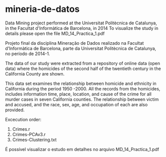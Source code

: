 # mineria-de-datos
Data Mining project performed at the Universitat Politècnica de Catalunya, in the Facultat d'Informàtica de Barcelona, in 2014
To visualize the study in details please open the file MD_14_Practica_1.pdf

Projeto final da disciplina Mineração de Dados realizado na Facultat d'Informàtica de Barcelona, parte da Universitat Politècnica de Catalunya, no período de 2014-1.

The data of our study were extracted from a repository of online data (open data) where the homicides of the second half of the twentieth century in the California County are shown. 

This data set examines the relationship between homicide and ethnicity in California during the period 1950 -2000. All the records from the homicides, includes information time, place, location, and cause of the crime for all murder cases in seven California counties. The relationship between victim and accused, and the race, sex, age, and occupation of each are also provided.

Excecution order:
1) Crimes.r
2) Crimes-PCAv3.r
3) Crimes-Clustering.txt

É possível visualizar o estudo em detalhes no arquivo MD_14_Practica_1.pdf

